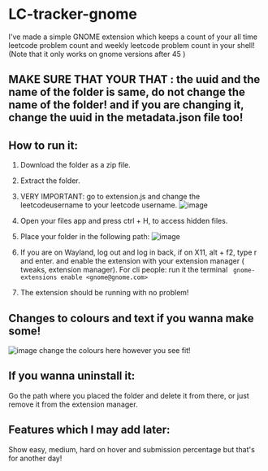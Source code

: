 # LC-tracker-gnome

I've made a simple GNOME extension which keeps a count of your all time leetcode problem count and weekly leetcode problem count in your shell! (Note that it only works on gnome versions after 45 )


## MAKE SURE THAT YOUR THAT : the uuid and the name of the folder is same, do not change the name of the folder! and if you are changing it, change the uuid in the metadata.json file too!

## How to run it:
 1) Download the folder as a zip file.
 2) Extract the folder.
 3) VERY IMPORTANT: go to extension.js and change the leetcodeusername to your leetcode username.
![image](https://github.com/user-attachments/assets/5d7ffd4e-23d3-44bb-a1a6-47ea37972574)

 4) Open your files app and press ctrl + H, to access hidden files.
 5) Place your folder in the following path:
![image](https://github.com/user-attachments/assets/9da27852-54d6-4923-bd46-9b6b3d75d464)

6) If you are on Wayland, log out and log in back, if on X11, alt + f2, type r and enter.
    and enable the extension with your extension manager ( tweaks, extension manager).
   For cli people: run it the terminal
   ` gnome-extensions enable <gnome@gnome.com>`
7) The extension should be running with no problem!

## Changes to colours and text if you wanna make some!
![image](https://github.com/user-attachments/assets/4c173649-d3bb-4c1d-acd7-413d21a4eaf3)
change the colours here however you see fit!

## If you wanna uninstall it:
Go the path where you placed the folder and delete it from there, or just remove it from the extension manager.

## Features which I may add later:
Show easy, medium, hard on hover and submission percentage but that's for another day!

